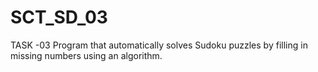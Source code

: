 # SCT_SD_03
TASK -03 Program that automatically solves Sudoku puzzles by filling in missing numbers using an algorithm.
